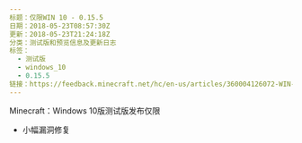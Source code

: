 ```yaml
---
标题：仅限WIN 10 - 0.15.5  
日期：2018-05-23T08:57:30Z  
更新：2018-05-23T21:24:18Z  
分类：测试版和预览信息及更新日志  
标签：  
  - 测试版  
  - windows_10  
  - 0.15.5  
链接：https://feedback.minecraft.net/hc/en-us/articles/360004126072-WIN-10-only-0-15-5  
---
```


Minecraft：Windows 10版测试版发布仅限  
  

- 小幅漏洞修复  

